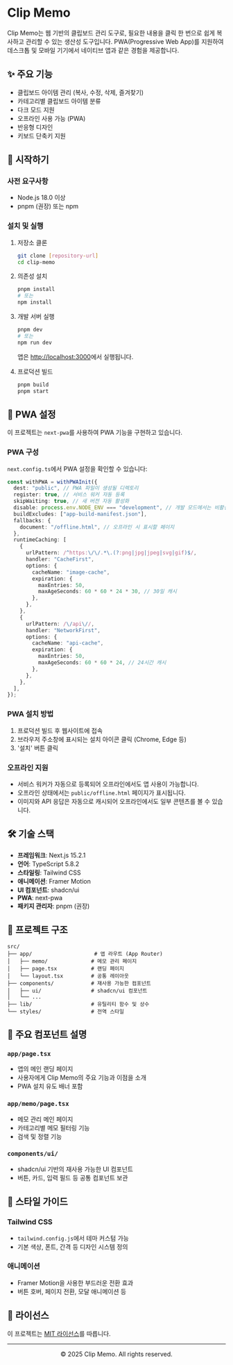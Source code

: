 # Clip Memo

Clip Memo는 웹 기반의 클립보드 관리 도구로, 필요한 내용을 클릭 한 번으로 쉽게 복사하고 관리할 수 있는 생산성 도구입니다. PWA(Progressive Web App)를 지원하여 데스크톱 및 모바일 기기에서 네이티브 앱과 같은 경험을 제공합니다.

## ✨ 주요 기능

- 클립보드 아이템 관리 (복사, 수정, 삭제, 즐겨찾기)
- 카테고리별 클립보드 아이템 분류
- 다크 모드 지원
- 오프라인 사용 가능 (PWA)
- 반응형 디자인
- 키보드 단축키 지원

## 🚀 시작하기

### 사전 요구사항

- Node.js 18.0 이상
- pnpm (권장) 또는 npm

### 설치 및 실행

1. 저장소 클론

   ```bash
   git clone [repository-url]
   cd clip-memo
   ```

2. 의존성 설치

   ```bash
   pnpm install
   # 또는
   npm install
   ```

3. 개발 서버 실행

   ```bash
   pnpm dev
   # 또는
   npm run dev
   ```

   앱은 [http://localhost:3000](http://localhost:3000)에서 실행됩니다.

4. 프로덕션 빌드
   ```bash
   pnpm build
   pnpm start
   ```

## 📱 PWA 설정

이 프로젝트는 `next-pwa`를 사용하여 PWA 기능을 구현하고 있습니다.

### PWA 구성

`next.config.ts`에서 PWA 설정을 확인할 수 있습니다:

```typescript
const withPWA = withPWAInit({
  dest: "public", // PWA 파일이 생성될 디렉토리
  register: true, // 서비스 워커 자동 등록
  skipWaiting: true, // 새 버전 자동 활성화
  disable: process.env.NODE_ENV === "development", // 개발 모드에서는 비활성화
  buildExcludes: ["app-build-manifest.json"],
  fallbacks: {
    document: "/offline.html", // 오프라인 시 표시할 페이지
  },
  runtimeCaching: [
    {
      urlPattern: /^https:\/\/.*\.(?:png|jpg|jpeg|svg|gif)$/,
      handler: "CacheFirst",
      options: {
        cacheName: "image-cache",
        expiration: {
          maxEntries: 50,
          maxAgeSeconds: 60 * 60 * 24 * 30, // 30일 캐시
        },
      },
    },
    {
      urlPattern: /\/api\//,
      handler: "NetworkFirst",
      options: {
        cacheName: "api-cache",
        expiration: {
          maxEntries: 50,
          maxAgeSeconds: 60 * 60 * 24, // 24시간 캐시
        },
      },
    },
  ],
});
```

### PWA 설치 방법

1. 프로덕션 빌드 후 웹사이트에 접속
2. 브라우저 주소창에 표시되는 설치 아이콘 클릭 (Chrome, Edge 등)
3. '설치' 버튼 클릭

### 오프라인 지원

- 서비스 워커가 자동으로 등록되어 오프라인에서도 앱 사용이 가능합니다.
- 오프라인 상태에서는 `public/offline.html` 페이지가 표시됩니다.
- 이미지와 API 응답은 자동으로 캐시되어 오프라인에서도 일부 콘텐츠를 볼 수 있습니다.

## 🛠 기술 스택

- **프레임워크**: Next.js 15.2.1
- **언어**: TypeScript 5.8.2
- **스타일링**: Tailwind CSS
- **애니메이션**: Framer Motion
- **UI 컴포넌트**: shadcn/ui
- **PWA**: next-pwa
- **패키지 관리자**: pnpm (권장)

## 📂 프로젝트 구조

```
src/
├── app/                    # 앱 라우트 (App Router)
│   ├── memo/              # 메모 관리 페이지
│   ├── page.tsx           # 랜딩 페이지
│   └── layout.tsx         # 공통 레이아웃
├── components/            # 재사용 가능한 컴포넌트
│   ├── ui/                # shadcn/ui 컴포넌트
│   └── ...
├── lib/                   # 유틸리티 함수 및 상수
└── styles/                # 전역 스타일
```

## 🌟 주요 컴포넌트 설명

### `app/page.tsx`

- 앱의 메인 랜딩 페이지
- 사용자에게 Clip Memo의 주요 기능과 이점을 소개
- PWA 설치 유도 배너 포함

### `app/memo/page.tsx`

- 메모 관리 메인 페이지
- 카테고리별 메모 필터링 기능
- 검색 및 정렬 기능

### `components/ui/`

- shadcn/ui 기반의 재사용 가능한 UI 컴포넌트
- 버튼, 카드, 입력 필드 등 공통 컴포넌트 보관

## 🎨 스타일 가이드

### Tailwind CSS

- `tailwind.config.js`에서 테마 커스텀 가능
- 기본 색상, 폰트, 간격 등 디자인 시스템 정의

### 애니메이션

- Framer Motion을 사용한 부드러운 전환 효과
- 버튼 호버, 페이지 전환, 모달 애니메이션 등

## 📄 라이선스

이 프로젝트는 [MIT 라이선스](LICENSE)를 따릅니다.

---

<div align="center">
  <p>© 2025 Clip Memo. All rights reserved.</p>
</div>
